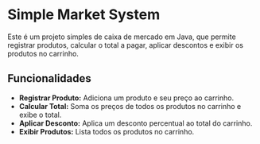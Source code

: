 # Simple Market System

Este é um projeto simples de caixa de mercado em Java, que permite registrar produtos, calcular o total a pagar, aplicar descontos e exibir os produtos no carrinho.

## Funcionalidades

- **Registrar Produto:** Adiciona um produto e seu preço ao carrinho.
- **Calcular Total:** Soma os preços de todos os produtos no carrinho e exibe o total.
- **Aplicar Desconto:** Aplica um desconto percentual ao total do carrinho.
- **Exibir Produtos:** Lista todos os produtos no carrinho.

